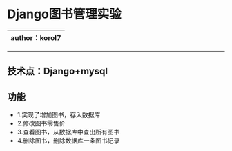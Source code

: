 # Django图书管理实验
|author：korol7|
|--|
------
## 技术点：Django+mysql
## 功能
- 1.实现了增加图书，存入数据库
- 2.修改图书零售价
- 3.查看图书，从数据库中查出所有图书
- 4.删除图书，删除数据库一条图书记录

